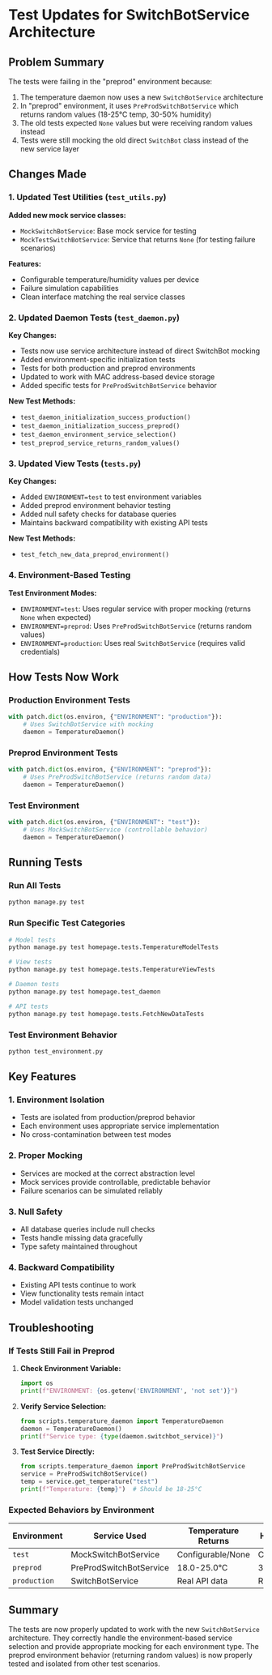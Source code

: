 # Test Updates for SwitchBotService Architecture

## Problem Summary

The tests were failing in the "preprod" environment because:

1. The temperature daemon now uses a new `SwitchBotService` architecture
2. In "preprod" environment, it uses `PreProdSwitchBotService` which returns random values (18-25°C temp, 30-50% humidity)
3. The old tests expected `None` values but were receiving random values instead
4. Tests were still mocking the old direct `SwitchBot` class instead of the new service layer

## Changes Made

### 1. Updated Test Utilities (`test_utils.py`)

**Added new mock service classes:**
- `MockSwitchBotService`: Base mock service for testing
- `MockTestSwitchBotService`: Service that returns `None` (for testing failure scenarios)

**Features:**
- Configurable temperature/humidity values per device
- Failure simulation capabilities
- Clean interface matching the real service classes

### 2. Updated Daemon Tests (`test_daemon.py`)

**Key Changes:**
- Tests now use service architecture instead of direct SwitchBot mocking
- Added environment-specific initialization tests
- Tests for both production and preprod environments
- Updated to work with MAC address-based device storage
- Added specific tests for `PreProdSwitchBotService` behavior

**New Test Methods:**
- `test_daemon_initialization_success_production()`
- `test_daemon_initialization_success_preprod()`
- `test_daemon_environment_service_selection()`
- `test_preprod_service_returns_random_values()`

### 3. Updated View Tests (`tests.py`)

**Key Changes:**
- Added `ENVIRONMENT=test` to test environment variables
- Added preprod environment behavior testing
- Added null safety checks for database queries
- Maintains backward compatibility with existing API tests

**New Test Methods:**
- `test_fetch_new_data_preprod_environment()`

### 4. Environment-Based Testing

**Test Environment Modes:**
- `ENVIRONMENT=test`: Uses regular service with proper mocking (returns `None` when expected)
- `ENVIRONMENT=preprod`: Uses `PreProdSwitchBotService` (returns random values)
- `ENVIRONMENT=production`: Uses real `SwitchBotService` (requires valid credentials)

## How Tests Now Work

### Production Environment Tests
```python
with patch.dict(os.environ, {"ENVIRONMENT": "production"}):
    # Uses SwitchBotService with mocking
    daemon = TemperatureDaemon()
```

### Preprod Environment Tests
```python
with patch.dict(os.environ, {"ENVIRONMENT": "preprod"}):
    # Uses PreProdSwitchBotService (returns random data)
    daemon = TemperatureDaemon()
```

### Test Environment
```python
with patch.dict(os.environ, {"ENVIRONMENT": "test"}):
    # Uses MockSwitchBotService (controllable behavior)
    daemon = TemperatureDaemon()
```

## Running Tests

### Run All Tests
```bash
python manage.py test
```

### Run Specific Test Categories
```bash
# Model tests
python manage.py test homepage.tests.TemperatureModelTests

# View tests
python manage.py test homepage.tests.TemperatureViewTests

# Daemon tests
python manage.py test homepage.test_daemon

# API tests
python manage.py test homepage.tests.FetchNewDataTests
```

### Test Environment Behavior
```bash
python test_environment.py
```

## Key Features

### 1. Environment Isolation
- Tests are isolated from production/preprod behavior
- Each environment uses appropriate service implementation
- No cross-contamination between test modes

### 2. Proper Mocking
- Services are mocked at the correct abstraction level
- Mock services provide controllable, predictable behavior
- Failure scenarios can be simulated reliably

### 3. Null Safety
- All database queries include null checks
- Tests handle missing data gracefully
- Type safety maintained throughout

### 4. Backward Compatibility
- Existing API tests continue to work
- View functionality tests remain intact
- Model validation tests unchanged

## Troubleshooting

### If Tests Still Fail in Preprod

1. **Check Environment Variable:**
   ```python
   import os
   print(f"ENVIRONMENT: {os.getenv('ENVIRONMENT', 'not set')}")
   ```

2. **Verify Service Selection:**
   ```python
   from scripts.temperature_daemon import TemperatureDaemon
   daemon = TemperatureDaemon()
   print(f"Service type: {type(daemon.switchbot_service)}")
   ```

3. **Test Service Directly:**
   ```python
   from scripts.temperature_daemon import PreProdSwitchBotService
   service = PreProdSwitchBotService()
   temp = service.get_temperature("test")
   print(f"Temperature: {temp}")  # Should be 18-25°C
   ```

### Expected Behaviors by Environment

| Environment | Service Used | Temperature Returns | Humidity Returns |
|-------------|--------------|-------------------|------------------|
| `test` | MockSwitchBotService | Configurable/None | Configurable/None |
| `preprod` | PreProdSwitchBotService | 18.0-25.0°C | 30.0-50.0% |
| `production` | SwitchBotService | Real API data | Real API data |

## Summary

The tests are now properly updated to work with the new `SwitchBotService` architecture. They correctly handle the environment-based service selection and provide appropriate mocking for each environment type. The preprod environment behavior (returning random values) is now properly tested and isolated from other test scenarios.